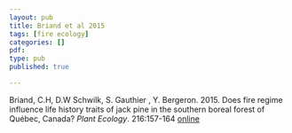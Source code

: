```yaml
---
layout: pub
title: Briand et al 2015
tags: [fire ecology]
categories: []
pdf:
type: pub
published: true

---
```

Briand, C.H,  D.W Schwilk, S. Gauthier , Y. Bergeron. 2015. Does fire regime influence life history traits of jack pine in the southern boreal forest of Québec, Canada? *Plant Ecology*. 216:157-164  [online](http://link.springer.com/article/10.1007/s11258-014-0424-x)
